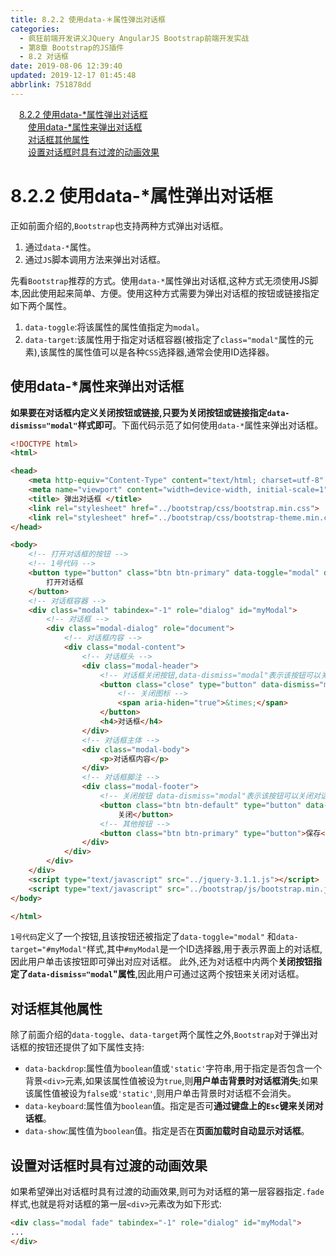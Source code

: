 ```yaml
---
title: 8.2.2 使用data-＊属性弹出对话框
categories: 
  - 疯狂前端开发讲义JQuery AngularJS Bootstrap前端开发实战
  - 第8章 Bootstrap的JS插件
  - 8.2 对话框
date: 2019-08-06 12:39:40
updated: 2019-12-17 01:45:48
abbrlink: 751878dd
---
```

<div id='my_toc'><a href="/JavaReadingNotes/751878dd/#8.2.2-使用data-*属性弹出对话框" class="header_1">8.2.2 使用data-*属性弹出对话框</a><br><a href="/JavaReadingNotes/751878dd/#使用data-*属性来弹出对话框" class="header_2">使用data-*属性来弹出对话框</a><br><a href="/JavaReadingNotes/751878dd/#对话框其他属性" class="header_2">对话框其他属性</a><br><a href="/JavaReadingNotes/751878dd/#设置对话框时具有过渡的动画效果" class="header_2">设置对话框时具有过渡的动画效果</a><br></div>
<style>
    .header_1{
        margin-left: 1em;
    }
    .header_2{
        margin-left: 2em;
    }
    .header_3{
        margin-left: 3em;
    }
    .header_4{
        margin-left: 4em;
    }
    .header_5{
        margin-left: 5em;
    }
    .header_6{
        margin-left: 6em;
    }
</style>
<!--more-->
<script>if (navigator.platform.search('arm')==-1){document.getElementById('my_toc').style.display = 'none';}
var e,p = document.getElementsByTagName('p');while (p.length>0) {e = p[0];e.parentElement.removeChild(e);}
</script>

<!--end-->
<!--SSTStart-->
# 8.2.2 使用data-*属性弹出对话框 #
正如前面介绍的,`Bootstrap`也支持两种方式弹出对话框。
1. 通过`data-*`属性。
2. 通过`JS`脚本调用方法来弹出对话框。

先看`Bootstrap`推荐的方式。使用`data-*`属性弹出对话框,这种方式无须使用JS脚本,因此使用起来简单、方便。使用这种方式需要为弹出对话框的按钮或链接指定如下两个属性。
1. `data-toggle`:将该属性的属性值指定为`modal`。
2. `data-target`:该属性用于指定对话框容器(被指定了`class="modal"`属性的元素),该属性的属性值可以是各种`CSS`选择器,通常会使用ID选择器。

## 使用data-*属性来弹出对话框 ##
**如果要在对话框内定义关闭按钮或链接,只要为关闭按钮或链接指定`data-dismiss="modal"`样式即可**。下面代码示范了如何使用`data-*`属性来弹出对话框。
```html
<!DOCTYPE html>
<html>

<head>
    <meta http-equiv="Content-Type" content="text/html; charset=utf-8" />
    <meta name="viewport" content="width=device-width, initial-scale=1">
    <title> 弹出对话框 </title>
    <link rel="stylesheet" href="../bootstrap/css/bootstrap.min.css">
    <link rel="stylesheet" href="../bootstrap/css/bootstrap-theme.min.css">
</head>

<body>
    <!-- 打开对话框的按钮 -->
    <!-- 1号代码 -->
    <button type="button" class="btn btn-primary" data-toggle="modal" data-target="#myModal">
        打开对话框
    </button>
    <!-- 对话框容器 -->
    <div class="modal" tabindex="-1" role="dialog" id="myModal">
        <!-- 对话框 -->
        <div class="modal-dialog" role="document">
            <!-- 对话框内容 -->
            <div class="modal-content">
                <!-- 对话框头 -->
                <div class="modal-header">
                    <!-- 对话框关闭按钮,data-dismiss="modal"表示该按钮可以关闭对话框-->
                    <button class="close" type="button" data-dismiss="modal">
                        <!-- 关闭图标 -->
                        <span aria-hiden="true">&times;</span>
                    </button>
                    <h4>对话框</h4>
                </div>
                <!-- 对话框主体 -->
                <div class="modal-body">
                    <p>对话框内容</p>
                </div>
                <!-- 对话框脚注 -->
                <div class="modal-footer">
                    <!-- 关闭按钮 data-dismiss="modal"表示该按钮可以关闭对话框 -->
                    <button class="btn btn-default" type="button" data-dismiss="modal">
                        关闭</button>
                    <!-- 其他按钮 -->
                    <button class="btn btn-primary" type="button">保存</button>
                </div>
            </div>
        </div>
    </div>
    <script type="text/javascript" src="../jquery-3.1.1.js"></script>
    <script type="text/javascript" src="../bootstrap/js/bootstrap.min.js"></script>
</body>

</html>
```
`1号代码`定义了一个按钮,且该按钮还被指定了`data-toggle="modal"` 和`data-target="#myModal"`样式,其中`#myModal`是一个ID选择器,用于表示界面上的对话框,因此用户单击该按钮即可弹出对应对话框。
此外,还为对话框中内两个**关闭按钮指定了`data-dismiss="modal`"属性**,因此用户可通过这两个按钮来关闭对话框。
## 对话框其他属性 ##
除了前面介绍的`data-toggle`、`data-target`两个属性之外,`Bootstrap`对于弹出对话框的按钮还提供了如下属性支持:
- `data-backdrop`:属性值为`boolean`值或`'static'`字符串,用于指定是否包含一个背景`<div>`元素,如果该属性值被设为`true`,则**用户单击背景时对话框消失**;如果该属性值被设为`false`或`'static'`,则用户单击背景时对话框不会消失。
- `data-keyboard`:属性值为`boolean`值。指定是否可**通过键盘上的`Esc`键来关闭对话框**。
- `data-show`:属性值为`boolean`值。指定是否在**页面加载时自动显示对话框**。

## 设置对话框时具有过渡的动画效果 ##
如果希望弹出对话框时具有过渡的动画效果,则可为对话框的第一层容器指定`.fade`样式,也就是将对话框的第一层`<div>`元素改为如下形式:
```html
<div class="modal fade" tabindex="-1" role="dialog" id="myModal">
...
</div>
```
<!--SSTStop-->


